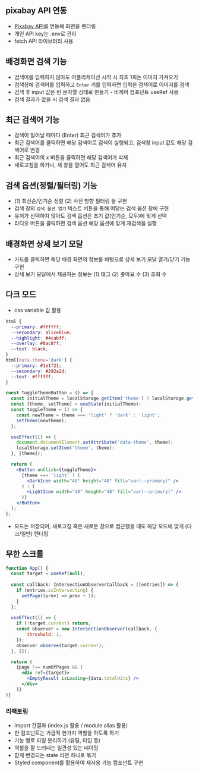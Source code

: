 ## pixabay API 연동

- [Pixabay API](https://pixabay.com/api/docs/)를 연동해 화면을 렌더링
- 개인 API key는 .env로 관리
- fetch API 라이브러리 사용


## 배경화면 검색 기능

- 검색어를 입력하지 않아도 어플리케이션 시작 시 최초 1회는 이미지 가져오기
- 검색창에 검색어를 입력하고 `Enter` 키를 입력하면 입력한 검색어로 이미지를 검색
- 검색 후 input 값은 빈 문자열 상태로 만들기 - 비제어 컴포넌트 useRef 사용
- 검색 결과가 없을 시 검색 결과 없음


## 최근 검색어 기능

- 검색이 일어날 때마다 (Enter) 최근 검색어가 추가
- 최근 검색어를 클릭하면 해당 검색어로 검색이 실행되고, 검색창 input 값도 해당 검색어로 변경
- 최근 검색어의 x 버튼을 클릭하면 해당 검색어가 삭제
- 새로고침을 하거나, 새 창을 열어도 최근 검색어 유지


## 검색 옵션(정렬/필터링) 기능

- (1) 최신순/인기순 정렬 (2) 사진 방향 필터링 을 구현
- 검색 창의 `검색 옵션 열기` 텍스트 버튼을 통해 여닫는 검색 옵션 창에 구현
- 유저가 선택하지 않아도 검색 옵션은 초기 값(인기순, 모두)에 맞게 선택
- 라디오 버튼을 클릭하면 검색 옵션 해당 옵션에 맞게 재검색을 실행


## 배경화면 상세 보기 모달

- 카드를 클릭하면 해당 배경 화면의 정보를 바탕으로 상세 보기 모달 열기/닫기 기능 구현
- 상세 보기 모달에서 제공하는 정보는 (1) 태그 (2) 좋아요 수 (3) 조회 수


## 다크 모드

- css variable 값 활용
```css
html {
  --primary: #ffffff;
  --secondary: aliceblue;
  --highlight: #4cabff;
  --overlay: #8ac8ff;
  --text: black;
}
html[data-theme='dark'] {
  --primary: #1e1f21;
  --secondary: #292a2d;
  --text: #ffffff;
}
```
```jsx
const ToggleThemeButton = () => {
  const initialTheme = localStorage.getItem('theme') ? localStorage.getItem('theme') : 'light';
  const [theme, setTheme] = useState(initialTheme);
  const toggleTheme = () => {
    const newTheme = theme === 'light' ? 'dark' : 'light';
    setTheme(newTheme);
  };

  useEffect(() => {
    document.documentElement.setAttribute('data-theme', theme);
    localStorage.setItem('theme', theme);
  }, [theme]);

  return (
    <Button onClick={toggleTheme}>
      {theme === 'light' ? (
        <DarkIcon width="48" height="48" fill="var(--primary)" />
      ) : (
        <LightIcon width="48" height="48" fill="var(--primary)" />
      )}
    </Button>
  );
};
```
- 모드는 저장되어, 새로고침 혹은 새로운 창으로 접근했을 때도 해당 모드에 맞게 (다크/일반) 렌더링


## 무한 스크롤
```jsx
function App() {
  const target = useRef(null);
  
  const callback: IntersectionObserverCallback = ([entries]) => {
    if (entries.isIntersecting) {
      setPage((prev) => prev + 1);
    }
  };
    
  useEffect(() => {
    if (!target.current) return;
    const observer = new IntersectionObserver(callback, {
        threshold: 1,
    });
    observer.observe(target.current);
  }, []);

  return (
    {page !== numOfPages && (
      <div ref={target}>
        <EmptyResult isLoading={data.totalHits} />
      </div>
    )}
)}
```



### 리팩토링
- import 간결화 (index.js 활용 / module alias 활용)
- 한 컴포넌트는 가급적 한가지 역할을 하도록 하기
- 기능 별로 파일 분리하기 (유틸, 타입 등)
- 역할을 잘 드러내는 일관성 있는 네이밍
- 함께 변경되는 state 라면 하나로 묶기
- Styled component를 활용하여 재사용 가능 컴포넌트 구현
